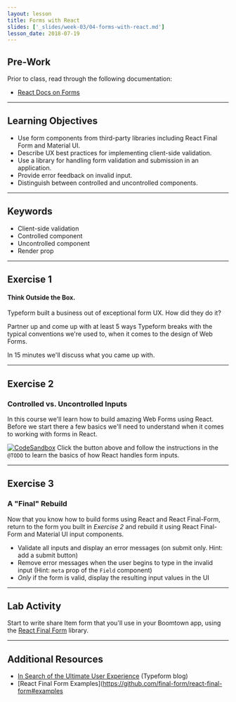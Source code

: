```yaml
---
layout: lesson
title: Forms with React
slides: ['_slides/week-03/04-forms-with-react.md']
lesson_date: 2018-07-19
---
```


## Pre-Work

Prior to class, read through the following documentation:

- [React Docs on Forms](https://facebook.github.io/react/docs/forms.html)

---

## Learning Objectives

- Use form components from third-party libraries including React Final Form and Material UI.
- Describe UX best practices for implementing client-side validation.
- Use a library for handling form validation and submission in an application.
- Provide error feedback on invalid input.
- Distinguish between controlled and uncontrolled components.

---

## Keywords

- Client-side validation
- Controlled component
- Uncontrolled component
- Render prop

---

## Exercise 1

#### Think Outside the Box.

Typeform built a business out of exceptional form UX. How did they do it?

Partner up and come up with at least 5 ways Typeform breaks with the typical conventions we're used to, when it comes to the design of Web Forms.

In 15 minutes we'll discuss what you came up with.

---

## Exercise 2

### Controlled vs. Uncontrolled Inputs

In this course we'll learn how to build amazing Web Forms using React. Before we start there a few
basics we'll need to understand when it comes to working with forms in React.

[![CodeSandbox](https://codesandbox.io/static/img/play-codesandbox.svg)](https://codesandbox.io/s/y3vv68m9j9)
Click the button above and follow the instructions in the `@TODO` to learn the basics of how React handles form inputs.

---

## Exercise 3

### A "Final" Rebuild

Now that you know how to build forms using React and React Final-Form, return to the
form you built in _Exercise 2_ and rebuild it using React Final-Form and Material UI input components.

- Validate all inputs and display an error messages (on submit only. Hint: add a submit button)
- Remove error messages when the user begins to type in the invalid input (Hint: `meta` prop of the `Field` component)
- _Only_ if the form is valid, display the resulting input values in the UI

---

## Lab Activity

Start to write share Item form that you'll use in your Boomtown app, using the [React Final Form](https://github.com/final-form/react-final-form) library.

---

## Additional Resources

- [In Search of the Ultimate User Experience](https://www.typeform.com/blog/human-experience/in-search-of-the-ultimate-user-experience/) (Typeform blog)
- [React Final Form Examples](https://github.com/final-form/react-final-form#examples
